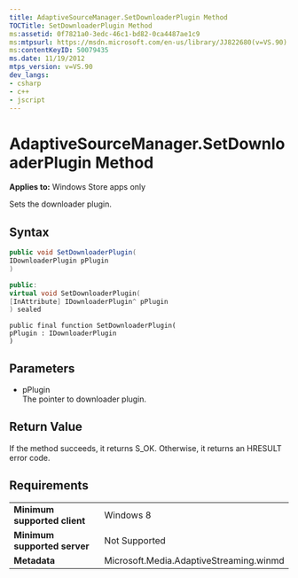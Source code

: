 ```yaml
---
title: AdaptiveSourceManager.SetDownloaderPlugin Method
TOCTitle: SetDownloaderPlugin Method
ms:assetid: 0f7821a0-3edc-46c1-bd82-0ca4487ae1c9
ms:mtpsurl: https://msdn.microsoft.com/en-us/library/JJ822680(v=VS.90)
ms:contentKeyID: 50079435
ms.date: 11/19/2012
mtps_version: v=VS.90
dev_langs:
- csharp
- c++
- jscript
---
```


# AdaptiveSourceManager.SetDownloaderPlugin Method

**Applies to:** Windows Store apps only

Sets the downloader plugin.

## Syntax

``` csharp
public void SetDownloaderPlugin(
IDownloaderPlugin pPlugin
)
```

``` c++
public:
virtual void SetDownloaderPlugin(
[InAttribute] IDownloaderPlugin^ pPlugin
) sealed
```

``` jscript
public final function SetDownloaderPlugin(
pPlugin : IDownloaderPlugin
)
```

## Parameters

  - pPlugin  
    The pointer to downloader plugin.

## Return Value

If the method succeeds, it returns S\_OK. Otherwise, it returns an HRESULT error code.

## Requirements

|||
|--- |--- |
|**Minimum supported client**|Windows 8|
|**Minimum supported server**|Not Supported|
|**Metadata**|Microsoft.Media.AdaptiveStreaming.winmd|

